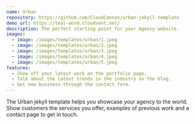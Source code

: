 ```yaml
---
name: Urban
repository: https://github.com/CloudCannon/urban-jekyll-template
demo_url: https://teal-worm.cloudvent.net/
description: The perfect starting point for your Agency website.
images:
  - image: /images/templates/urban/1.jpeg
  - image: /images/templates/urban/2.jpeg
  - image: /images/templates/urban/3.jpeg
  - image: /images/templates/urban/4.jpeg
  - image: /images/templates/urban/5.jpeg
features:
  - Show off your latest work on the portfolio page.
  - Talk about the latest trends in the industry on the blog.
  - Get new business through the contact form.
---
```


The Urban jekyll template helps you showcase your agency to the world. Show customers the services you offer, examples of previous work and a contact page to get in touch.